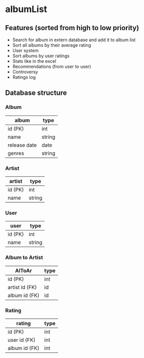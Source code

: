 # albumList

## Features (sorted from high to low priority)

- Search for album in extern database and add it to album list
- Sort all albums by their average rating
- User system
- Sort albums by user ratings
- Stats like in the excel
- Recommendations (from user to user)
- Controversy
- Ratings log


## Database structure

### Album
album|type
-|-
id (PK)|int
name|string
release date|date
genres|string


### Artist
artist|type
-|-
id (PK)|int
name|string


### User
user|type
-|-
id (PK)|int
name|string


### Album to Artist
AlToAr|type
-|-
id (PK)|int
artist id (FK)|id
album id (FK)|id


### Rating 
rating|type
-|-
id (PK)|int
user id (FK)|int
album id (FK)|int
